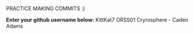 PRACTICE MAKING COMMITS :)

**Enter your github username below:**
KittKat7
ORSS01
Cryrosphere - Caden Adams
